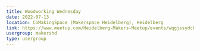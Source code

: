 ```yaml
---
title: Woodworking Wednesday
date: 2022-07-13
location: CoMakingSpace (Makerspace Heidelberg), Heidelberg
link: https://www.meetup.com/Heidelberg-Makers-Meetup/events/wqgjssydckbrb/
usergroup: makershd
type: usergroup
---
```

